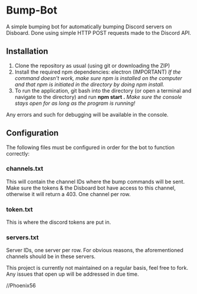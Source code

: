 # Bump-Bot
A simple bumping bot for automatically bumping Discord servers on Disboard. Done using simple HTTP POST requests made to the Discord API.
## Installation
1. Clone the repository as usual (using git or downloading the ZIP)
2. Install the required npm dependencies: electron (IMPORTANT)
_If the command doesn't work, make sure npm is installed on the computer and that npm is initiated in the directory by doing npm install._
3. To run the application, git bash into the directory (or open a terminal and navigate to the directory) and run **npm start .**
_Make sure the console stays open for as long as the program is running!_

Any errors and such for debugging will be available in the console.

## Configuration
The following files must be configured in order for the bot to function correctly:
### channels.txt
This will contain the channel IDs where the bump commands will be sent. Make sure the tokens & the Disboard bot have access to this channel, otherwise it will return a 403. One channel per row.
### token.txt
This is where the discord tokens are put in.
### servers.txt
Server IDs, one server per row. For obvious reasons, the aforementioned channels should be in these servers.



This project is currently not maintained on a regular basis, feel free to fork. Any issues that open up will be addressed in due time.

//Phoenix56
